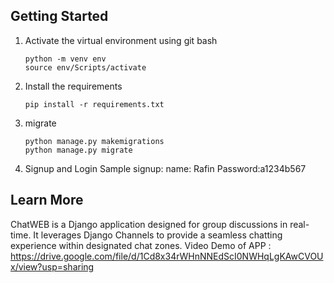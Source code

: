 ## Getting Started
1. Activate the virtual environment
    using git bash
    ```
    python -m venv env
    source env/Scripts/activate
    ```
2. Install the requirements
    ```
    pip install -r requirements.txt
    ```
    
3. migrate
    ```
    python manage.py makemigrations
    python manage.py migrate
    ```
4. Signup and Login
    Sample signup:
    name: Rafin
    Password:a1234b567

## Learn More
ChatWEB is a Django application designed for group discussions in real-time. It leverages Django Channels to provide a seamless chatting experience within designated chat zones.
Video Demo of APP : https://drive.google.com/file/d/1Cd8x34rWHnNNEdScI0NWHqLgKAwCVOUx/view?usp=sharing
